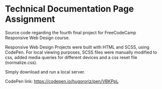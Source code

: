 # Technical Documentation Page Assignment

Source code regarding the fourth final project for FreeCodeCamp Responsive Web Design course.

Responsive Web Design Projects were built with HTML and SCSS, using CodePen. For local viewing purposes, SCSS files were manually modified to css, added media queries for different devices and a css reset file (normalize.css).

Simply download and run a local server.

CodePen link: https://codepen.io/hugororiz/pen/VBKPpL
